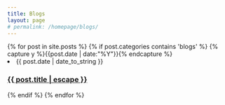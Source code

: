```yaml
---
title: Blogs
layout: page
# permalink: /homepage/blogs/
---
```


<div class="blogs">
    {% for post in site.posts %}
        {% if post.categories contains 'blogs' %}
            {% capture y %}{{post.date | date:"%Y"}}{% endcapture %}
        <li>
        <!-- <span>{{ post.date | date_to_string }} &raquo;</span>
        <a href="{{ post.url }}">{{ post.title }}</a> -->
        <span class="post-meta">{{ post.date | date_to_string }}</span>
        <h3>
          <a class="post-link" href="{{ post.url | relative_url }}">
            {{ post.title | escape }}
          </a>
        </h3>
        </li>
        {% endif %}
    {% endfor %}
</div>
